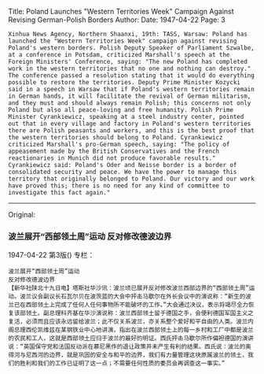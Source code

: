 Title: Poland Launches "Western Territories Week" Campaign Against Revising German-Polish Borders
Author:
Date: 1947-04-22
Page: 3

    Xinhua News Agency, Northern Shaanxi, 19th: TASS, Warsaw: Poland has launched the "Western Territories Week" campaign against revising Poland's western borders. Polish Deputy Speaker of Parliament Szwalbe, at a conference in Potsdam, criticized Marshall's speech at the Foreign Ministers' Conference, saying: "The new Poland has completed work in the western territories that no one and nothing can destroy." The conference passed a resolution stating that it would do everything possible to restore the territories. Deputy Prime Minister Kozycki said in a speech in Warsaw that if Poland's western territories remain in German hands, it will facilitate the revival of German militarism, and they must and should always remain Polish; this concerns not only Poland but also all peace-loving and free humanity. Polish Prime Minister Cyrankiewicz, speaking at a steel industry center, pointed out that in every village and factory in Poland's western territories there are Polish peasants and workers, and this is the best proof that the western territories should belong to Poland. Cyrankiewicz criticized Marshall's pro-German speech, saying: "The policy of appeasement made by the British Conservatives and the French reactionaries in Munich did not produce favorable results." Cyrankiewicz said: Poland's Oder and Neisse border is a border of consolidated security and peace. We have the power to manage this territory that originally belonged to Poland. Our victory and our work have proved this; there is no need for any kind of committee to investigate this fact again."



<hr /> 

Original: 


### 波兰展开“西部领土周”运动  反对修改德波边界

1947-04-22
第3版()
专栏：

    波兰展开“西部领土周”运动
    反对修改德波边界
    【新华社陕北十九日电】塔斯社华沙讯：波兰顷已展开反对修改波兰西部边界的“西部领土周”运动。波兰议会副议长石瓦尔贝在波茨蓝的大会中抨击马歇尔在外长会议中的演说称：“新生的波兰已在西部领土上完成了任何人任何事物所不能破坏的工作。”大会通过决议，表示将竭尽全力恢复该部领土。副总理科齐基在华沙演说称：波兰西部领土留于德国之手，会便利德国军国主义之复活，必须而且应该永远留给波兰；此不仅关系波兰，亦关系整个爱好和平自由的人类。波兰内阁总理西伦凯维兹在某钢铁业中心地讲演，指出在波兰西部领土上的每一乡村和工厂中都是波兰的农民和工人，这就是西部领土应归于波兰的最好的明证。西氏抨击马歇尔所作偏袒德国的演讲说：“英国保守党和法国反动派在慕尼黑作的退让政策并未产生有利的结果。西氏说：波兰的奥得河与尼西河的边界，就是巩固的安全与和平的边界，我们有力量管理这块原属波兰的领土，我们的胜利和我们的工作已证明了这一点；不需要任何性质的委员会再调查这一事实。”
